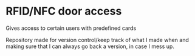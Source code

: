 # RFID/NFC door access
 Gives access to certain users with predefined cards

Repository made for version control/keep track of what I made when and making sure that I can always go back a version, in case I mess up.